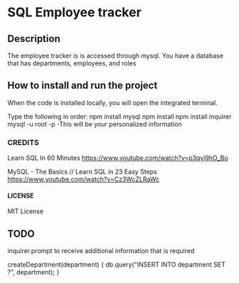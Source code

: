 
# SQL Employee tracker

## Description 
The employee tracker is is accessed through mysql. You have a database that has departments, employees, and roles

## How to install and run the project
When the code is installed locally, you will open the integrated terminal.

Type the following in order:
npm install mysql
npm install
npm install inquirer
mysql -u root -p -This will be your personalized information

### CREDITS
Learn SQL In 60 Minutes
https://www.youtube.com/watch?v=p3qvj9hO_Bo


MySQL - The Basics // Learn SQL in 23 Easy Steps
https://www.youtube.com/watch?v=Cz3WcZLRaWc

#### LICENSE
MIT License

## TODO
inquirer.prompt to receive additional information that is required 

 createDepartment(department) {
    db.query("INSERT INTO department SET ?", department);
  }